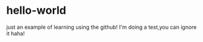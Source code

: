 # hello-world
just an example of learning using the github!
I'm doing a test,you can ignore it haha!
